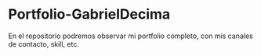 # Portfolio-GabrielDecima
En el repositorio podremos observar mi portfolio completo, con mis canales de contacto, skill, etc. 
